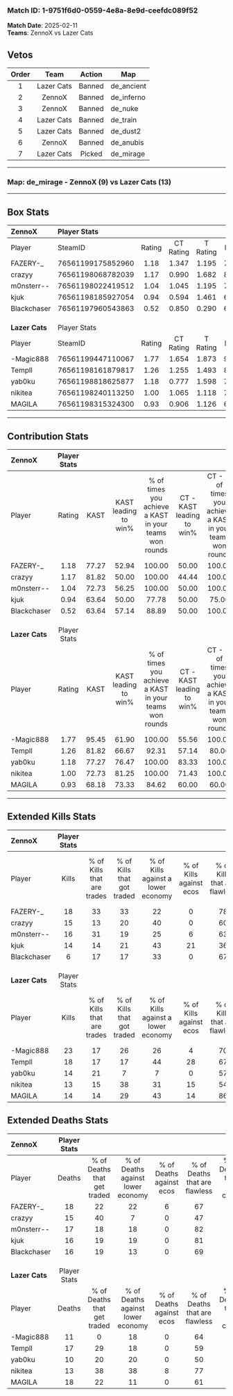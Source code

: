 ### Match ID: 1-9751f6d0-0559-4e8a-8e9d-ceefdc089f52  
**Match Date**: 2025-02-11  
**Teams**: ZennoX vs Lazer Cats  

## Vetos  

| Order | Team | Action | Map |
| :---: | :--: | :----: | --- |
| 1 | Lazer Cats | Banned | de_ancient |
| 2 | ZennoX | Banned | de_inferno |
| 3 | ZennoX | Banned | de_nuke |
| 4 | Lazer Cats | Banned | de_train |
| 5 | Lazer Cats | Banned | de_dust2 |
| 6 | ZennoX | Banned | de_anubis |
| 7 | Lazer Cats | Picked | de_mirage |

---  

### **Map**: de_mirage - ZennoX (9) vs Lazer Cats (13)  
---  

## Box Stats  

| **ZennoX**     | Player Stats      |        |           |          |       |       |       |         |        |      |     |
| :- | :- | :-: | :-: | :-: | :-: | :-: | :-: | :-: | :-: | :-: | :-: |
| Player         | SteamID           | Rating | CT Rating | T Rating | KAST  |  ADR  | Kills | Assists | Deaths | K/D  | HS% |
| FAZERY-_       | 76561199175852960 |  1.18  |   1.347   |  1.195   | 77.27 | 83.1  |  18   |    4    |   18   | 1.00 | 27  |
| crazyy         | 76561198068782039 |  1.17  |   0.990   |  1.682   | 81.82 | 78.8  |  15   |    8    |   15   | 1.00 | 73  |
| m0nsterr--     | 76561198022419512 |  1.04  |   1.045   |  1.195   | 72.73 | 68.0  |  16   |    3    |   17   | 0.94 | 12  |
| kjuk           | 76561198185927054 |  0.94  |   0.594   |  1.461   | 63.64 | 70.9  |  14   |    5    |   16   | 0.88 | 28  |
| Blackchaser    | 76561197960543863 |  0.52  |   0.850   |  0.290   | 63.64 | 39.3  |   6   |    5    |   16   | 0.38 | 50  |
|                |                   |        |           |          |       |       |       |         |        |      |     |
|                |                   |        |           |          |       |       |       |         |        |      |     |
|                |                   |        |           |          |       |       |       |         |        |      |     |
| **Lazer Cats** | Player Stats      |        |           |          |       |       |       |         |        |      |     |
| Player         | SteamID           | Rating | CT Rating | T Rating | KAST  |  ADR  | Kills | Assists | Deaths | K/D  | HS% |
| -Magic888      | 76561199447110067 |  1.77  |   1.654   |  1.873   | 95.45 | 109.9 |  23   |    5    |   11   | 2.09 | 47  |
| Templl         | 76561198161879817 |  1.26  |   1.255   |  1.493   | 81.82 | 90.9  |  18   |    4    |   17   | 1.06 | 55  |
| yab0ku         | 76561198818625877 |  1.18  |   0.777   |  1.598   | 77.27 | 71.7  |  14   |    3    |   10   | 1.40 | 64  |
| nikitea        | 76561198240113250 |  1.00  |   1.065   |  1.118   | 72.73 | 62.1  |  13   |    2    |   13   | 1.00 | 69  |
| MAGILA         | 76561198315324300 |  0.93  |   0.906   |  1.126   | 68.18 | 72.0  |  14   |    5    |   18   | 0.78 | 71  |
---  

## Contribution Stats  

| **ZennoX**     | Player Stats |       |                      |                                                        |                           |                                                             |                          |                                                            |
| :- | :-: | :-: | :-: | :-: | :-: | :-: | :-: | :-: |
| Player         |    Rating    | KAST  | KAST leading to win% | % of times you achieve a KAST in your teams won rounds | CT - KAST leading to win% | CT - % of times you achieve a KAST in your teams won rounds | T - KAST leading to win% | T - % of times you achieve a KAST in your teams won rounds |
| FAZERY-_       |     1.18     | 77.27 |        52.94         |                         100.00                         |           50.00           |                           100.00                            |          55.56           |                           100.00                           |
| crazyy         |     1.17     | 81.82 |        50.00         |                         100.00                         |           44.44           |                           100.00                            |          55.56           |                           100.00                           |
| m0nsterr--     |     1.04     | 72.73 |        56.25         |                         100.00                         |           50.00           |                           100.00                            |          62.50           |                           100.00                           |
| kjuk           |     0.94     | 63.64 |        50.00         |                         77.78                          |           50.00           |                            75.00                            |          50.00           |                           80.00                            |
| Blackchaser    |     0.52     | 63.64 |        57.14         |                         88.89                          |           50.00           |                           100.00                            |          66.67           |                           80.00                            |
|                |              |       |                      |                                                        |                           |                                                             |                          |                                                            |
|                |              |       |                      |                                                        |                           |                                                             |                          |                                                            |
|                |              |       |                      |                                                        |                           |                                                             |                          |                                                            |
| **Lazer Cats** | Player Stats |       |                      |                                                        |                           |                                                             |                          |                                                            |
| Player         |    Rating    | KAST  | KAST leading to win% | % of times you achieve a KAST in your teams won rounds | CT - KAST leading to win% | CT - % of times you achieve a KAST in your teams won rounds | T - KAST leading to win% | T - % of times you achieve a KAST in your teams won rounds |
| -Magic888      |     1.77     | 95.45 |        61.90         |                         100.00                         |           55.56           |                           100.00                            |          66.67           |                           100.00                           |
| Templl         |     1.26     | 81.82 |        66.67         |                         92.31                          |           57.14           |                            80.00                            |          72.73           |                           100.00                           |
| yab0ku         |     1.18     | 77.27 |        76.47         |                         100.00                         |           83.33           |                           100.00                            |          72.73           |                           100.00                           |
| nikitea        |     1.00     | 72.73 |        81.25         |                         100.00                         |           71.43           |                           100.00                            |          88.89           |                           100.00                           |
| MAGILA         |     0.93     | 68.18 |        73.33         |                         84.62                          |           60.00           |                            60.00                            |          80.00           |                           100.00                           |
---  

## Extended Kills Stats  

| **ZennoX**     | Player Stats |                            |                            |                                    |                         |                              |                                 |                                       |                    |           |
| :- | :-: | :-: | :-: | :-: | :-: | :-: | :-: | :-: | :-: | :-: |
| Player         |    Kills     | % of Kills that are trades | % of Kills that got traded | % of Kills against a lower economy | % of Kills against ecos | % of Kills that are flawless | % of Kills that are close duels | % of Kills that are assisted by flash | Pistol Round Kills | AWP Kills |
| FAZERY-_       |      18      |             33             |             33             |                 22                 |            0            |              78              |                0                |                   6                   |         1          |     0     |
| crazyy         |      15      |             13             |             20             |                 40                 |            0            |              60              |                7                |                   7                   |         3          |     0     |
| m0nsterr--     |      16      |             31             |             19             |                 25                 |            6            |              63              |                6                |                   6                   |         2          |     7     |
| kjuk           |      14      |             14             |             21             |                 43                 |           21            |              36              |               14                |                  14                   |         1          |     0     |
| Blackchaser    |      6       |             17             |             17             |                 33                 |            0            |              67              |                0                |                   0                   |         0          |     0     |
|                |              |                            |                            |                                    |                         |                              |                                 |                                       |                    |           |
|                |              |                            |                            |                                    |                         |                              |                                 |                                       |                    |           |
|                |              |                            |                            |                                    |                         |                              |                                 |                                       |                    |           |
| **Lazer Cats** | Player Stats |                            |                            |                                    |                         |                              |                                 |                                       |                    |           |
| Player         |    Kills     | % of Kills that are trades | % of Kills that got traded | % of Kills against a lower economy | % of Kills against ecos | % of Kills that are flawless | % of Kills that are close duels | % of Kills that are assisted by flash | Pistol Round Kills | AWP Kills |
| -Magic888      |      23      |             17             |             26             |                 26                 |            4            |              70              |                0                |                   0                   |         2          |     6     |
| Templl         |      18      |             17             |             17             |                 44                 |           28            |              67              |                0                |                  11                   |         2          |     0     |
| yab0ku         |      14      |             21             |             7              |                 7                  |            0            |              57              |               14                |                   0                   |         0          |     0     |
| nikitea        |      13      |             15             |             38             |                 31                 |           15            |              54              |                8                |                   0                   |         2          |     0     |
| MAGILA         |      14      |             14             |             29             |                 43                 |           14            |              86              |                0                |                   7                   |         2          |     0     |
## Extended Deaths Stats  

| **ZennoX**     | Player Stats |                             |                                   |                          |                               |                            |                           |               |
| :- | :-: | :-: | :-: | :-: | :-: | :-: | :-: | :-: |
| Player         |    Deaths    | % of Deaths that get traded | % of Deaths against lower economy | % of Deaths against ecos | % of Deaths that are flawless | % of Deaths that are close | % of Deaths while blinded | Deaths to AWP |
| FAZERY-_       |      18      |             22              |                22                 |            6             |              67               |             0              |             0             |       0       |
| crazyy         |      15      |             40              |                 7                 |            0             |              47               |             13             |             0             |       3       |
| m0nsterr--     |      17      |             18              |                18                 |            0             |              82               |             0              |             0             |       1       |
| kjuk           |      16      |             19              |                19                 |            0             |              81               |             6              |            13             |       0       |
| Blackchaser    |      16      |             19              |                13                 |            0             |              69               |             0              |             6             |       2       |
|                |              |                             |                                   |                          |                               |                            |                           |               |
|                |              |                             |                                   |                          |                               |                            |                           |               |
|                |              |                             |                                   |                          |                               |                            |                           |               |
| **Lazer Cats** | Player Stats |                             |                                   |                          |                               |                            |                           |               |
| Player         |    Deaths    | % of Deaths that get traded | % of Deaths against lower economy | % of Deaths against ecos | % of Deaths that are flawless | % of Deaths that are close | % of Deaths while blinded | Deaths to AWP |
| -Magic888      |      11      |              0              |                18                 |            0             |              64               |             18             |             0             |       3       |
| Templl         |      17      |             29              |                18                 |            0             |              59               |             0              |            12             |       4       |
| yab0ku         |      10      |             20              |                20                 |            0             |              50               |             10             |             0             |       0       |
| nikitea        |      13      |             38              |                38                 |            8             |              77               |             0              |            15             |       0       |
| MAGILA         |      18      |             22              |                11                 |            0             |              61               |             6              |             6             |       0       |
